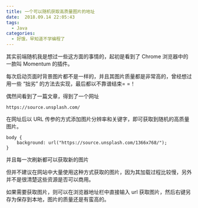 ```yaml
---
title: 一个可以随机获取高质量图片的地址
date:  2018.09.14 22:05:43
tags:
  - Java
categories:
  - 好饿，早知道不学编程了
---
```

其实前端随机我是想过一些这方面的事情的，起初是看到了 Chrome 浏览器中的一款叫 Momentum 的插件。

每次启动页面时背景图片都不是一样的，并且其图片质量都是非常高的，曾经想过用一些 “拙劣” 的方法去实现，最后都以不靠谱结束= =！

偶然间看到了一篇文章，得到了一个网址
~~~
https://source.unsplash.com/
~~~

在网址后以 URL 传参的方式添加图片分辨率和关键字，即可获取到随机的高质量图片。
~~~
body {
    background: url("https://source.unsplash.com/1366x768/");
}
~~~

并且每一次刷新都可以获取新的图片

但并不建议在网站中大量使用这种方式获取的图片，因为其加载过程比较慢，另外并不是很清楚这些资源是否可以商用。

如果需要获取图片，则可以在浏览器地址栏中直接输入 url 获取图片，然后右键另存为保存到本地，图片的质量还是有蛮高的。

